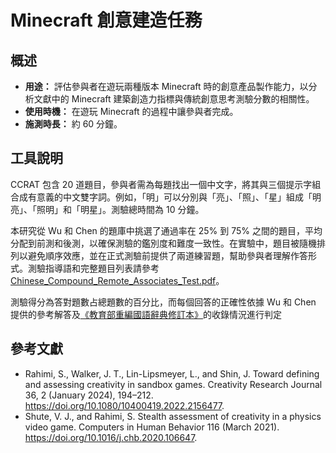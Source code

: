 # Minecraft 創意建造任務

## 概述

- **用途：** 評估參與者在遊玩兩種版本 Minecraft 時的創意產品製作能力，以分析文獻中的 Minecraft 建築創造力指標與傳統創意思考測驗分數的相關性。
- **使用時機：** 在遊玩 Minecraft 的過程中讓參與者完成。
- **施測時長：** 約 60 分鐘。

## 工具說明

CCRAT 包含 20 道題目，參與者需為每題找出一個中文字，將其與三個提示字組合成有意義的中文雙字詞。例如，「明」可以分別與「亮」、「照」、「星」組成「明亮」、「照明」和「明星」。測驗總時間為 10 分鐘。

本研究從 Wu 和 Chen 的題庫中挑選了通過率在 25% 到 75% 之間的題目，平均分配到前測和後測，以確保測驗的鑑別度和難度一致性。在實驗中，題目被隨機排列以避免順序效應，並在正式測驗前提供了兩道練習題，幫助參與者理解作答形式。測驗指導語和完整題目列表請參考 [Chinese_Compound_Remote_Associates_Test.pdf](Chinese_Compound_Remote_Associates_Test.pdf)。

測驗得分為答對題數占總題數的百分比，而每個回答的正確性依據 Wu 和 Chen 提供的參考解答及[《教育部重編國語辭典修訂本》](https://dict.revised.moe.edu.tw/search.jsp?md=1)的收錄情況進行判定

## 參考文獻

  - Rahimi, S., Walker, J. T., Lin-Lipsmeyer, L., and Shin, J. Toward defining and assessing creativity in sandbox games. Creativity Research Journal 36, 2 (January 2024), 194–212. https://doi.org/10.1080/10400419.2022.2156477.
  - Shute, V. J., and Rahimi, S. Stealth assessment of creativity in a physics video game. Computers in Human Behavior 116 (March 2021). https://doi.org/10.1016/j.chb.2020.106647.
